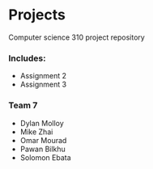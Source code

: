 # Projects
Computer science 310 project repository  
### Includes:
* Assignment 2
* Assignment 3
### Team 7
* Dylan Molloy
* Mike Zhai
* Omar Mourad
* Pawan Bilkhu
* Solomon Ebata
